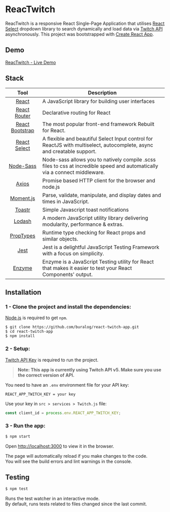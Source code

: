 # ReacTwitch
  
ReacTwitch is a responsive React Single-Page Application that utilises [React Select](https://react-select.com/home) dropdown library to search dynamically and load data via  [Twitch  API](https://dev.twitch.tv/docs/v5/) asynchronously. This project was bootstrapped with [Create React App](https://github.com/facebook/create-react-app).


## Demo
[ReacTwitch - Live Demo](https://buralog.github.io/react-twitch-app/)

## Stack

| Tool             | Description   |
| :-------------:|--------------|
| [React](http://facebook.github.io/react/index.html) | A JavaScript library for building user interfaces |
| [React Router](https://reacttraining.com/react-router/) | Declarative routing for React |
| [React Bootstrap](https://react-bootstrap.github.io/) | The most popular front-end framework Rebuilt for React. |
| [React Select](https://react-select.com/home) | A flexible and beautiful Select Input control for ReactJS with multiselect, autocomplete, async and creatable support. |
| [Node-Sass](https://github.com/sass/node-sass) | Node-sass allows you to natively compile .scss files to css at incredible speed and automatically via a connect middleware. |
| [Axios](https://github.com/axios/axios) | Promise based HTTP client for the browser and node.js |
| [Moment.js](https://momentjs.com/) | Parse, validate, manipulate, and display dates and times in JavaScript. |
| [Toastr](https://codeseven.github.io/toastr/) | Simple Javascript toast notifications |
| [Lodash](https://lodash.com/) | A modern JavaScript utility library delivering modularity, performance & extras. |
| [PropTypes](https://www.npmjs.com/package/prop-types) | Runtime type checking for React props and similar objects. |
| [Jest](https://jestjs.io/) | Jest is a delightful JavaScript Testing Framework with a focus on simplicity. |
| [Enzyme](https://airbnb.io/enzyme/) | Enzyme is a JavaScript Testing utility for React that makes it easier to test your React Components' output. |

## Installation
### **1 -**  Clone the project and install the dependencies:

  [Node.js](http://nodejs.org/) is required to get ``npm``.

```
$ git clone https://github.com/buralog/react-twitch-app.git
$ cd react-twitch-app
$ npm install
```

### **2 -** Setup:


[Twitch API Key](https://glass.twitch.tv/login) is required to run the project.

>**Note: This app is currently using Twitch API v5. Make sure you use the correct version of API.**

You need to have an `.env` environment file for your API key:

```
REACT_APP_TWITCH_KEY = your key
```
Use your key in ``src > services > Twitch.js`` file:

```js
const client_id = process.env.REACT_APP_TWITCH_KEY;
```

### **3 -** Run the app:

```sh
$ npm start
```
Open [http://localhost:3000](http://localhost:3000) to view it in the browser.

The page will automatically reload if you make changes to the code.<br>
You will see the build errors and lint warnings in the console.

## Testing
```sh
$ npm test
```
Runs the test watcher in an interactive mode.<br>
By default, runs tests related to files changed since the last commit.

